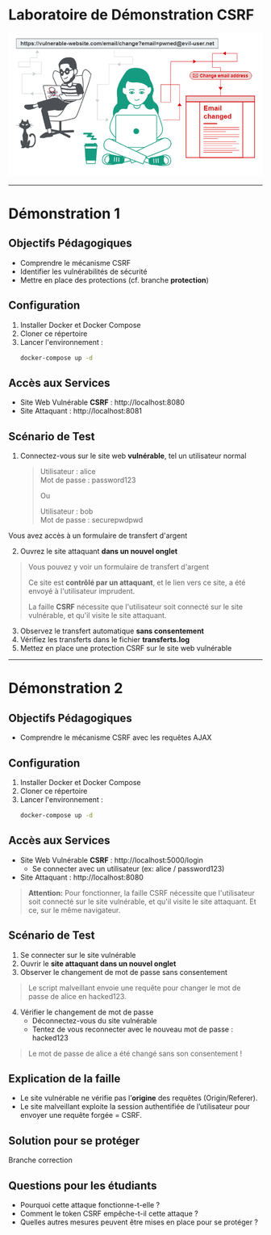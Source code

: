 # Laboratoire de Démonstration CSRF

![](readme_docs/859089c8.png)


---

# Démonstration 1

## Objectifs Pédagogiques

- Comprendre le mécanisme CSRF
- Identifier les vulnérabilités de sécurité
- Mettre en place des protections (cf. branche **protection**)

## Configuration

1. Installer Docker et Docker Compose
2. Cloner ce répertoire
3. Lancer l'environnement :
   ```bash
   docker-compose up -d
   ```

## Accès aux Services

- Site Web Vulnérable **CSRF** : http://localhost:8080
- Site Attaquant : http://localhost:8081

## Scénario de Test

1. Connectez-vous sur le site web **vulnérable**, tel un utilisateur normal
   > Utilisateur : alice  
   > Mot de passe : password123
   > 
   > Ou
   > 
   > Utilisateur : bob  
   > Mot de passe : securepwdpwd

Vous avez accès à un formulaire de transfert d'argent
 

2. Ouvrez le site attaquant **dans un nouvel onglet**
> Vous pouvez y voir un formulaire de transfert d'argent
> 
> Ce site est **contrôlé par un attaquant**, et le lien vers ce site, a été envoyé à l'utilisateur imprudent.
> 
> La faille **CSRF** nécessite que l'utilisateur soit connecté sur le site vulnérable, et qu'il visite le site attaquant.


3. Observez le transfert automatique **sans consentement**
4. Vérifiez les transferts dans le fichier **transferts.log**
5. Mettez en place une protection CSRF sur le site web vulnérable



---

# Démonstration 2

## Objectifs Pédagogiques
- Comprendre le mécanisme CSRF avec les requêtes AJAX


## Configuration

1. Installer Docker et Docker Compose
2. Cloner ce répertoire
3. Lancer l'environnement :
   ```bash
   docker-compose up -d
   ```

## Accès aux Services

- Site Web Vulnérable **CSRF** : http://localhost:5000/login
  - Se connecter avec un utilisateur (ex: alice / password123)
- Site Attaquant : http://localhost:8080

> **Attention:** Pour fonctionner, la faille CSRF nécessite que l'utilisateur soit connecté sur le site vulnérable, et qu'il visite le site attaquant.
> Et ce, sur le même navigateur.

## Scénario de Test

1. Se connecter sur le site vulnérable
2. Ouvrir le **site attaquant dans un nouvel onglet**
3. Observer le changement de mot de passe sans consentement
> Le script malveillant envoie une requête pour changer le mot de passe de alice en hacked123.
4. Vérifier le changement de mot de passe
   - Déconnectez-vous du site vulnérable
   - Tentez de vous reconnecter avec le nouveau mot de passe : hacked123

> Le mot de passe de alice a été changé sans son consentement !


## Explication de la faille

- Le site vulnérable ne vérifie pas l’**origine** des requêtes (Origin/Referer).
- Le site malveillant exploite la session authentifiée de l’utilisateur pour envoyer une requête forgée = CSRF.

## Solution pour se protéger
  
Branche correction

## Questions pour les étudiants

- Pourquoi cette attaque fonctionne-t-elle ?
- Comment le token CSRF empêche-t-il cette attaque ?
- Quelles autres mesures peuvent être mises en place pour se protéger ?
